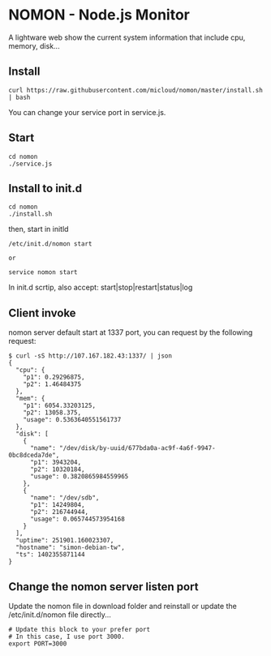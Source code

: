 NOMON - Node.js Monitor
====

A lightware web show the current system information that include cpu, memory, disk...

## Install

```
curl https://raw.githubusercontent.com/micloud/nomon/master/install.sh | bash
```

You can change your service port in service.js.

## Start

```
cd nomon
./service.js
```

## Install to init.d

```
cd nomon
./install.sh
```

then, start in initld

```
/etc/init.d/nomon start

or

service nomon start
```

In init.d scrtip, also accept: start|stop|restart|status|log

## Client invoke

nomon server default start at 1337 port, you can request by the following request:

```
$ curl -sS http://107.167.182.43:1337/ | json
{
  "cpu": {
    "p1": 0.29296875,
    "p2": 1.46484375
  },
  "mem": {
    "p1": 6054.33203125,
    "p2": 13058.375,
    "usage": 0.5363640551561737
  },
  "disk": [
    {
      "name": "/dev/disk/by-uuid/677bda0a-ac9f-4a6f-9947-0bc8dceda7de",
      "p1": 3943204,
      "p2": 10320184,
      "usage": 0.3820865984559965
    },
    {
      "name": "/dev/sdb",
      "p1": 14249804,
      "p2": 216744944,
      "usage": 0.065744573954168
    }
  ],
  "uptime": 251901.160023307,
  "hostname": "simon-debian-tw",
  "ts": 1402355871144
}
```

## Change the nomon server listen port

Update the nomon file in download folder and reinstall or update the /etc/init.d/nomon file directly...

```
# Update this block to your prefer port
# In this case, I use port 3000.
export PORT=3000
```

